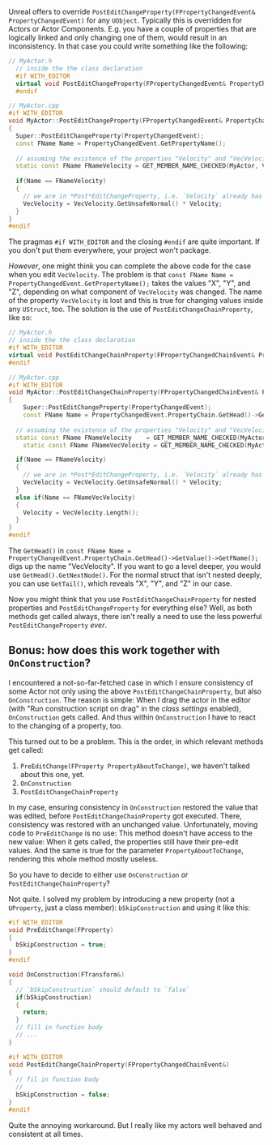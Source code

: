 Unreal offers to override `PostEditChangeProperty(FPropertyChangedEvent& PropertyChangedEvent)` for any `UObject`.
Typically this is overridden for Actors or Actor Components.
E.g. you have a couple of properties that are logically linked and only changing one of them, would result in an inconsistency.
In that case you could write something like the following:

```cpp
// MyActor.h
  // inside the the class declaration
  #if WITH_EDITOR
  virtual void PostEditChangeProperty(FPropertyChangedEvent& PropertyChangedEvent) override;
  #endif

// MyActor.cpp
#if WITH_EDITOR
void MyActor::PostEditChangeProperty(FPropertyChangedEvent& PropertyChangedEvent)
{
  Super::PostEditChangeProperty(PropertyChangedEvent);
  const FName Name = PropertyChangedEvent.GetPropertyName();
  
  // assuming the existence of the properties "Velocity" and "VecVelocity"
  static const FName FNameVelocity = GET_MEMBER_NAME_CHECKED(MyActor, Velocity)
  
  if(Name == FNameVelocity)
  {
    // we are in *Post*EditChangeProperty, i.e. `Velocity` already has its new value
    VecVelocity = VecVelocity.GetUnsafeNormal() * Velocity;
  }
}
#endif
```

The pragmas `#if WITH_EDITOR` and the closing `#endif` are quite important.
If you don't put them everywhere, your project won't package.

*However*, one might think you can complete the above code for the case when you edit `VecVelocity`.
The problem is that `const FName Name = PropertyChangedEvent.GetPropertyName();` takes the values "X", "Y", and "Z",
depending on what component of `VecVelocity` was changed.
The name of the property `VecVelocity` is lost and this is true for changing values inside any `UStruct`, too.
The solution is the use of `PostEditChangeChainProperty`, like so:

```cpp
// MyActor.h
// inside the the class declaration
#if WITH_EDITOR
virtual void PostEditChangeChainProperty(FPropertyChangedChainEvent& PropertyChangedEvent) override;
#endif

// MyActor.cpp
#if WITH_EDITOR
void MyActor::PostEditChangeChainProperty(FPropertyChangedChainEvent& PropertyChangedEvent)
{
	Super::PostEditChangeProperty(PropertyChangedEvent);
	const FName Name = PropertyChangedEvent.PropertyChain.GetHead()->GetValue()->GetFName();
  
  // assuming the existence of the properties "Velocity" and "VecVelocity"
  static const FName FNameVelocity    = GET_MEMBER_NAME_CHECKED(MyActor, Velocity   );
	static const FName FNameVecVelocity = GET_MEMBER_NAME_CHECKED(MyActor, VecVelocity);

  if(Name == FNameVelocity)
  {
    // we are in *Post*EditChangeProperty, i.e. `Velocity` already has its new value
    VecVelocity = VecVelocity.GetUnsafeNormal() * Velocity;
  }
  else if(Name == FNameVecVelocity)
  {
    Velocity = VecVelocity.Length();
  }
}
#endif
```

The `GetHead()` in `const FName Name = PropertyChangedEvent.PropertyChain.GetHead()->GetValue()->GetFName();` digs up the name "VecVelocity".
If you want to go a level deeper, you would use `GetHead().GetNextNode()`.
For the normal struct that isn't nested deeply, you can use `GetTail()`, which reveals "X", "Y", and "Z" in our case.

Now you might think that you use `PostEditChangeChainProperty` for nested properties and `PostEditChangeProperty` for everything else?
Well, as both methods get called always, there isn't really a need to use the less powerful `PostEditChangeProperty` *ever*.

## Bonus: how does this work together with `OnConstruction`?

I encountered a not-so-far-fetched case in which I ensure consistency of some Actor not only using the above `PostEditChangeChainProperty`,
but also `OnConstruction`.
The reason is simple:
When I drag the actor in the editor (with "Run construction script on drag" in the *class settings* enabled), `OnConstruction` gets called.
And thus within `OnConstruction` I have to react to the changing of a property, too.

This turned out to be a problem.
This is the order, in which relevant methods get called:

1. `PreEditChange(FProperty PropertyAboutToChange)`, we haven't talked about this one, yet.
2. `OnConstruction`
3. `PostEditChangeChainProperty`

In my case, ensuring consistency in `OnConstruction` restored the value that was edited, before `PostEditChangeChainProperty` got executed.
There, consistency was restored with an unchanged value.
Unfortunately, moving code to `PreEditChange` is no use:
This method doesn't have access to the new value:
When it gets called, the properties still have their pre-edit values.
And the same is true for the parameter `PropertyAboutToChange`, rendering this whole method mostly useless.

So you have to decide to either use `OnConstruction` *or* `PostEditChangeChainProperty`?

Not quite.
I solved my problem by introducing a new property (not a `UProperty`, just a class member): `bSkipConstruction` and using it like this:

```cpp
#if WITH_EDITOR
void PreEditChange(FProperty)
{
  bSkipConstruction = true;
}
#endif

void OnConstruction(FTransform&)
{
  // `bSkipConstruction` should default to `false`
  if(bSkipConstruction)
  {
    return;
  }
  // fill in function body
  // ...
}

#if WITH_EDITOR
void PostEditChangeChainProperty(FPropertyChangedChainEvent&)
{
  // fil in function body
  //
  bSkipConstruction = false;
}
#endif
```

Quite the annoying workaround.
But I really like my actors well behaved and consistent at all times.
